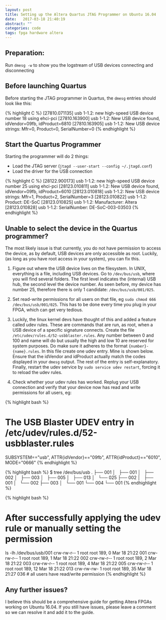 ```yaml
---
layout: post
title: Setting up the Altera Quartus JTAG Programmer on Ubuntu 16.04
date:   2017-03-18 21:40:19
abstract: ""
categories: code
tags: fpga hardware altera
---
```


## Preparation:
Run `dmesg -w` to show you the logstream of USB devices connecting and disconnecting

## Before launching Quartus
Before starting the JTAG programmer in Quartus, the `dmesg` entries should look like this:

{% highlight C %}
[27810.071135] usb 1-1.2: new high-speed USB device number 18 using ehci-pci
[27810.163900] usb 1-1.2: New USB device found, idVendor=09fb, idProduct=6810
[27810.163905] usb 1-1.2: New USB device strings: Mfr=0, Product=0, SerialNumber=0
{% endhighlight %}

## Start the Quartus Programmer
Starting the programmer will do 2 things:
- Load the JTAG server (`jtagd --user-start --config ~/.jtagd.conf`) 
- Load the driver for the USB connection

{% highlight C %}
[28122.900173] usb 1-1.2: new high-speed USB device number 25 using ehci-pci
[28123.010811] usb 1-1.2: New USB device found, idVendor=09fb, idProduct=6010
[28123.010818] usb 1-1.2: New USB device strings: Mfr=1, Product=2, SerialNumber=3
[28123.010822] usb 1-1.2: Product: DE-SoC
[28123.010825] usb 1-1.2: Manufacturer: Altera
[28123.010828] usb 1-1.2: SerialNumber: DE-SoC-003-03503
{% endhighlight %}


## Unable to select the device in the Quartus programmer?
The most likely issue is that currently, you do not have permission to access the device, as by default, USB devices are only accessible as root. Luckily, (as long as you have root access in your system), you can fix this.

1. Figure out where the USB device lives on the filesystem. In UNIX, everything is a file, including USB devices. Go to `/dev/bus/usb`, where you will find several folders. The first level indicates the (internal) USB hub, the second level the device number. As seen before, my device has number 25, therefore there is only 1 candidate: `/dev/bus/usb/001/025`.

2. Set read-write permissions for all users on that file, eg `sudo chmod 666 /dev/bus/usb/001/025`. This has to be done every time you plug in your FPGA, which can get very tedious. 

3. Luckily, the linux kernel devs have thought of this and added a feature called udev rules. These are commands that are run, as root, when a USB device of a specific signature connects. Create the file `/etc/udev/rules.d/52-usbblaster.rules`. Any number between 0 and 100 and name will do but usually the high and low 10 are reserved for system purposes. Do make sure it adheres to the format `{number}-{name}.rules`. In this file create one udev entry. Mine is shown below. Ensure that the idVendor and idProduct actually match the codes displayed in your `dmesg` output. The rest of the entry is self-explanatory. Finally, restart the udev service by `sudo service udev restart`, forcing it to reload the udev rules.

4. Check whether your udev rules has worked. Replug your USB connection and verify that your device now has read and write permissions for all users, eg:

{% highlight bash %}
# The USB Blaster UDEV entry in /etc/udev/rules.d/52-usbblaster.rules
SUBSYSTEM=="usb", ATTR{idVendor}=="09fb", ATTR{idProduct}=="6010", MODE="0666"
{% endhighlight %}

{% highlight bash %}
$ tree /dev/bus/usb
.
├── 001
│   ├── 001
│   ├── 002
│   ├── 003
│   ├── 005
│   ├── 013
│   └── 025
├── 002
│   ├── 001
│   └── 002
├── 003
│   └── 001
└── 004
    └── 001
{% endhighlight %}


{% highlight bash %}
# After successfully applying the udev rule or manually setting the permission
ls -lh /dev/bus/usb/001
crw-rw-r-- 1 root root 189,  0 Mar 18 21:22 001
crw-rw-r-- 1 root root 189,  1 Mar 18 21:22 002
crw-rw-r-- 1 root root 189,  2 Mar 18 21:22 003
crw-rw-r-- 1 root root 189,  4 Mar 18 21:22 005
crw-rw-r-- 1 root root 189, 12 Mar 18 21:22 013
crw-rw-rw- 1 root root 189, 35 Mar 18 21:27 036  # all users have read/write permission
{% endhighlight %}

## Any further issues?
I believe this should be a comprehensive guide for getting Altera FPGAs working on Ubuntu 16.04. If you still have issues, please leave a comment so we can resolve it and add it to the guide.
